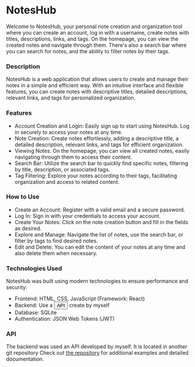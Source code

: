 # NotesHub
Welcome to NotesHub, your personal note creation and organization tool where you can create an account, log in with a username, create notes with titles, descriptions, links, and tags. On the homepage, you can view the created notes and navigate through them. There's also a search bar where you can search for notes, and the ability to filter notes by their tags.

### Description
NotesHub is a web application that allows users to create and manage their notes in a simple and efficient way. With an intuitive interface and flexible features, you can create notes with descriptive titles, detailed descriptions, relevant links, and tags for personalized organization.

### Features
- Account Creation and Login: Easily sign up to start using NotesHub. Log in securely to access your notes at any time.
- Note Creation: Create notes effortlessly, adding a descriptive title, a detailed description, relevant links, and tags for efficient organization.
- Viewing Notes: On the homepage, you can view all created notes, easily navigating through them to access their content.
- Search Bar: Utilize the search bar to quickly find specific notes, filtering by title, description, or associated tags.
- Tag Filtering: Explore your notes according to their tags, facilitating organization and access to related content.

### How to Use
- Create an Account: Register with a valid email and a secure password.
- Log In: Sign in with your credentials to access your account.
- Create Your Notes: Click on the note creation button and fill in the fields as desired.
- Explore and Manage: Navigate the list of notes, use the search bar, or filter by tags to find desired notes.
- Edit and Delete: You can edit the content of your notes at any time and also delete them when necessary.

### Technologies Used

NotesHub was built using modern technologies to ensure performance and security:
- Frontend: HTML, CSS, JavaScript (Framework: React)
- Backend: Use a [<button>API</button>](#API) create by myself
- Database: SQLite
- Authentication: JSON Web Tokens (JWT)

### API
The backend was used an API developed by myself. It is located in another git repository
Check out [the repository](https://github.com/dcarminatti/noteshub-api) for additional examples and detailed documentation.

